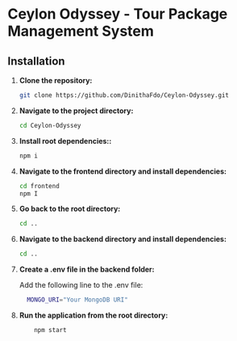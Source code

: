 # Ceylon Odyssey - Tour Package Management System

## Installation

1. **Clone the repository:**

   ```bash
   git clone https://github.com/DinithaFdo/Ceylon-Odyssey.git

2. **Navigate to the project directory:**

   ```bash
   cd Ceylon-Odyssey

3. **Install root dependencies::**

   ```bash
   npm i

4. **Navigate to the frontend directory and install dependencies:**

   ```bash
   cd frontend
   npm I

5. **Go back to the root directory:**

   ```bash
   cd ..

6. **Navigate to the backend directory and install dependencies:**

   ```bash
   cd ..

7. **Create a .env file in the backend folder:**

    Add the following line to the .env file:
     ```bash
       MONGO_URI="Your MongoDB URI"

8. **Run the application from the root directory:**
   ```bash
       npm start
